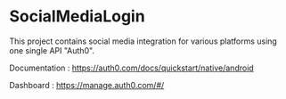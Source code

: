 # SocialMediaLogin

This project contains social media integration for various platforms using one single API "Auth0".

Documentation : https://auth0.com/docs/quickstart/native/android


Dashboard : https://manage.auth0.com/#/
